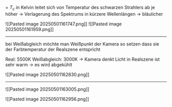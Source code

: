 = $T_c$ in Kelvin
leitet sich von Temperatur des schwarzen Strahlers ab
je höher -> Verlagerung des Spektrums in kürzere Wellenlängen -> bläulicher

![[Pasted image 20250501161747.png]]
![[Pasted image 20250501161959.png]]

---

bei Weißabgleich möchte man Weißpunkt der Kamera so setzen dass sie der Farbtemperatur der Realszene entspricht

Real: 5500K
Weißabgleich: 3000K -> Kamera denkt Licht in Realszene ist sehr warm -> es wird abgekühlt

![[Pasted image 20250501162830.png]]

---

![[Pasted image 20250501163005.png]]

![[Pasted image 20250501162956.png]]
